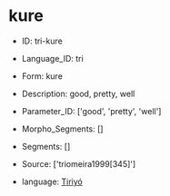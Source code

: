# kure

* ID: tri-kure 
* Language_ID: tri 
* Form: kure 
* Description: good, pretty, well 
* Parameter_ID: ['good', 'pretty', 'well'] 
* Morpho_Segments: [] 
* Segments: [] 
* Source: ['triomeira1999[345]'] 

* language: <a href='/data/languages/tri'>Tiriyó</a>